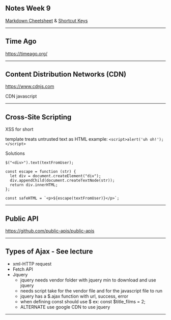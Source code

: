 ## **Notes Week 9**
[Markdown Cheetsheet](https://github.com/adam-p/markdown-here/wiki/Markdown-Cheatsheet) & [Shortcut Keys](../../shortcuts.md)

---------------------------------------------------

## **Time Ago**

https://timeago.org/

---------------------------------------------------

## **Content Distribution Networks (CDN)**

https://www.cdnjs.com

CDN javascript

---------------------------------------------------

## **Cross-Site Scripting**

XSS for short

template treats untrusted text as HTML example: `<script>alert('uh oh!');</script>`

Solutions

`$("<div>").text(textFromUser);`
```
const escape = function (str) {
  let div = document.createElement("div");
  div.appendChild(document.createTextNode(str));
  return div.innerHTML;
};

const safeHTML = `<p>${escape(textFromUser)}</p>`;
```

---------------------------------------------------

## **Public API**

https://github.com/public-apis/public-apis

---------------------------------------------------

## **Types of Ajax - See lecture**

- xml-HTTP request
- Fetch API
- Jquery 
  - jquery needs vendor folder with jquery min to download and use jquery
  - needs script take for the vendor file and for the javascript file to run
  - jquery has a $.ajax function with url, success, error
  - when defining const should use $ ex: const $title_films = 2;
  - ALTERNATE use google CDN to use jquery

---------------------------------------------------